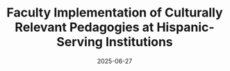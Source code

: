 ---
title: "Faculty Implementation of Culturally Relevant Pedagogies at Hispanic-Serving Institutions"
collection: publications
permalink: /publication/hsi_faculty_interviews_how
excerpt: "Culturally Relevant Computing (CRC) has been shown to have positive effects on students, including increased classroom engagement, increased computing interest, and increased math performance. However, the vast majority of CRC studies take place in primary and secondary education, with little known about its efficacy in higher education. Despite the lack of literature on CRC in higher education, we believe that there may be CRC techniques presently being implemented in this context---yet not published in the research community. To investigate, we interviewed 21 professors from Hispanic Serving Institutions within the Computing Alliance for Hispanic Serving Institutions to document their implementation (if any) of CRC in the higher education context. Professors reported several CRC implementations including, but not limited to, culture in course materials, language-based approaches, providing opportunities outside the classroom, cultural sharing, and professional development. We conclude by discussing how these results may contribute to the promotion of leveraging students' cultures in higher education to serve students---particularly of minoritized backgrounds in computing."
date: 2025-06-27
venue: 'Proceedings of the 30th ACM Conference on Innovation and Technology in Computer Science Education (ITiCSE) V.1'
citation: <b>Ismael Villegas Molina</b>, Emma Hogan, Nawab Mulla, Josue Martinez, Bill Griswold, Leo Porter, and Adalbert Gerald Soosai Raj. 2025. Faculty Implementation of Culturally Relevant Pedagogies at Hispanic-Serving Institutions. Proceedings of the 30th ACM Conference on Innovation and Technology in Computer Science Education (ITiCSE) V.1 (June 2025). <a href="https://doi.org/10.1145/3724363.3729061"> https://doi.org/10.1145/3724363.3729061</a>
---